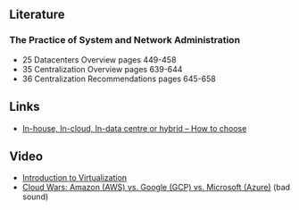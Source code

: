 ## Literature
### The Practice of System and Network Administration
* 25 Datacenters Overview pages 449-458
* 35 Centralization Overview pages 639-644
* 36 Centralization Recommendations pages 645-658


## Links   
* [In-house, In-cloud, In-data centre or hybrid – How to choose](http://www.itproportal.com/2016/03/09/in-house-in-cloud-in-data-centre-or-hybrid-how-to-choose/)

## Video
* [Introduction to Virtualization](https://www.youtube.com/watch?v=zLJbP6vBk2M)
* [Cloud Wars: Amazon (AWS) vs. Google (GCP) vs. Microsoft (Azure)](https://www.youtube.com/watch?v=342KEaxFVjM) (bad sound)  
